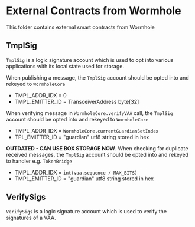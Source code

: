 # External Contracts from Wormhole

This folder contains external smart contracts from Wormhole

## TmplSig

`TmplSig` is a logic signature account which is used to opt into various applications with its local state used for storage.

When publishing a message, the `TmplSig` account should be opted into and rekeyed to `WormholeCore`

- TMPL_ADDR_IDX = 0
- TMPL_EMITTER_ID = TransceiverAddress byte[32]

When verifying message in `WormholeCore.verifyVAA` call, the `TmplSig` account should be opted into and rekeyed to `WormholeCore`

- TMPL_ADDR_IDX = `WormholeCore.currentGuardianSetIndex`
- TPL_EMITTER_ID = "guardian" utf8 string stored in hex

**OUTDATED - CAN USE BOX STORAGE NOW**. When checking for duplicate received messages, the `TmplSig` account should be opted into and rekeyed to handler e.g. `TokenBridge`

- TMPL_ADDR_IDX = `int(vaa.sequence / MAX_BITS)`
- TMPL_EMITTER_ID = "guardian" utf8 string stored in hex

## VerifySigs

`VerifySigs` is a logic signature account which is used to verify the signatures of a VAA.
